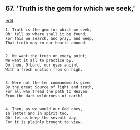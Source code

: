 
## 67.  'Truth is the gem for which we seek,'
[edit](https://docs.google.com/document/d/1WilSGj7QGYF3bqPp5ypNZIOr_ExS3fTS/edit?mode=html)



    1. Truth is the gem for which we seek,
    Oh! tell us where shall it be found;
    For this we search, and pray, and weep,
    That truth may in our hearts abound.


    2. We want the truth on every point;
    We want it all to practice by.
    Do thou, O Lord, our eyes anoint
    With a fresh unction from on high.


    3. Were not the ten commandments given
    By the great Source of light and truth,
    For all who tread the path to Heaven
    From the dark wilderness of earth?


    4. Then, as we would our God obey,
    In letter and in spirit too,
    Oh! let us keep the seventh day,
    For it is plainly brought to view.
